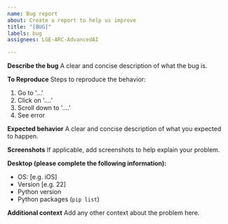 ```yaml
---
name: Bug report
about: Create a report to help us improve
title: "[BUG]"
labels: bug
assignees: LGE-ARC-AdvancedAI

---
```


**Describe the bug**
A clear and concise description of what the bug is.

**To Reproduce**
Steps to reproduce the behavior:
1. Go to '...'
2. Click on '....'
3. Scroll down to '....'
4. See error

**Expected behavior**
A clear and concise description of what you expected to happen.

**Screenshots**
If applicable, add screenshots to help explain your problem.

**Desktop (please complete the following information):**
 - OS: [e.g. iOS]
 - Version [e.g. 22]
 - Python version
 - Python packages (`pip list`)

**Additional context**
Add any other context about the problem here.
